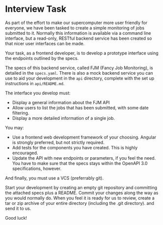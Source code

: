# Interview Task

As part of the effort to make our supercomputer more user friendly for everyone, we have been tasked to create a simple
monitoring of jobs submitted to it. Normally this information is available via a command line interface, but a
read-only, RESTful backend service has been created so that nicer user interfaces can be made.

Your task, as a frontend developer, is to develop a prototype interface using the endpoints outlined by the specs.

The specs of this backend service, called FJM (Fancy Job Monitoring), is detailed in the `specs.yaml`. There is also a
mock backend service you can use to aid your development in the `api` directory, complete with the set up instructions
in `api/README.md`.

The interface you develop must:
- Display a general information about the FJM API
- Allow users to list the jobs that has been submitted, with some date filtering.
- Display a more detailed information of a single job.

You may:
- Use a frontend web development framework of your choosing. Angular is strongly preferred, but not strictly required.
- Add tests for the components you have created. This is highly encouraged.
- Update the API with new endpoints or parameters, if you feel the need. You have to make sure that the specs stays
  within the OpenAPI 3.0 specifications, however.

And finally, you must use a VCS (preferrably git).

Start your development by creating an empty git repository and committing the attached specs plus a README. Commit your
changes along the way as you would normally do. When you feel it is ready for us to review, create a tar or zip archive
of your entire directory (including the .git directory). and send it to us.

Good luck!
